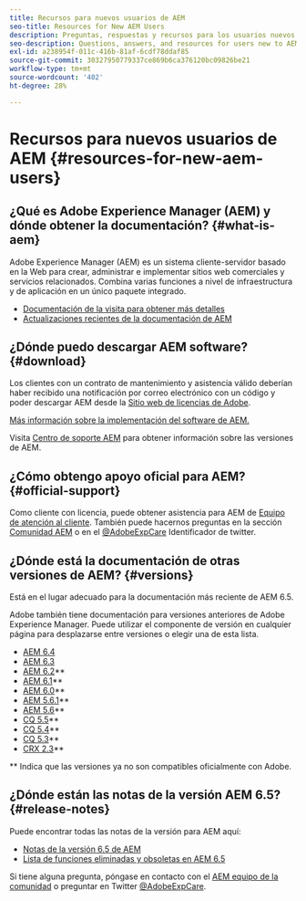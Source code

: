```yaml
---
title: Recursos para nuevos usuarios de AEM
seo-title: Resources for New AEM Users
description: Preguntas, respuestas y recursos para los usuarios nuevos de AEM
seo-description: Questions, answers, and resources for users new to AEM
exl-id: a238954f-011c-416b-81af-6cdf78ddaf85
source-git-commit: 30327950779337ce869b6ca376120bc09826be21
workflow-type: tm+mt
source-wordcount: '402'
ht-degree: 28%

---
```


# Recursos para nuevos usuarios de AEM {#resources-for-new-aem-users}

## ¿Qué es Adobe Experience Manager (AEM) y dónde obtener la documentación? {#what-is-aem}

Adobe Experience Manager (AEM) es un sistema cliente-servidor basado en la Web para crear, administrar e implementar sitios web comerciales y servicios relacionados. Combina varias funciones a nivel de infraestructura y de aplicación en un único paquete integrado.

* [Documentación de la visita para obtener más detalles](/help/sites-deploying/home.md)
* [Actualizaciones recientes de la documentación de AEM](https://experienceleague.adobe.com/docs/experience-manager-release-information/aem-release-updates/doc-updates/documentation-updates.html?lang=en)

## ¿Dónde puedo descargar AEM software? {#download}

Los clientes con un contrato de mantenimiento y asistencia válido deberían haber recibido una notificación por correo electrónico con un código y poder descargar AEM desde la [Sitio web de licencias de Adobe](https://licensing.adobe.com/).

[Más información sobre la implementación del software de AEM.](/help/sites-deploying/home.md)

Visita [Centro de soporte AEM](https://experienceleague.adobe.com/docs/experience-manager-release-information/aem-release-updates/aem-releases-updates.html?lang=en) para obtener información sobre las versiones de AEM.

## ¿Cómo obtengo apoyo oficial para AEM? {#official-support}

Como cliente con licencia, puede obtener asistencia para AEM de [Equipo de atención al cliente](https://experienceleague.adobe.com/?support-solution=General&amp;lang=es#support). También puede hacernos preguntas en la sección [Comunidad AEM](https://experienceleaguecommunities.adobe.com:443/t5/adobe-experience-manager/ct-p/adobe-experience-manager-community) o en el [@AdobeExpCare](https://twitter.com/adobeexpcare) Identificador de twitter.

## ¿Dónde está la documentación de otras versiones de AEM? {#versions}

Está en el lugar adecuado para la documentación más reciente de AEM 6.5.

Adobe también tiene documentación para versiones anteriores de Adobe Experience Manager. Puede utilizar el componente de versión en cualquier página para desplazarse entre versiones o elegir una de esta lista.

* [AEM 6.4](https://experienceleague.adobe.com/docs/experience-manager-64.html?lang=es)
* [AEM 6.3](https://experienceleague.adobe.com/docs/experience-manager-release-information/aem-release-updates/previous-updates/aem-previous-versions.html?lang=es)
* [AEM 6.2](https://experienceleague.adobe.com/docs/experience-manager-release-information/aem-release-updates/previous-updates/aem-previous-versions.html?lang=es)**
* [AEM 6.1](https://experienceleague.adobe.com/docs/experience-manager-release-information/aem-release-updates/previous-updates/aem-previous-versions.html?lang=es)**
* [AEM 6.0](https://experienceleague.adobe.com/docs/experience-manager-release-information/aem-release-updates/previous-updates/aem-previous-versions.html?lang=es)**
* [AEM 5.6.1](https://experienceleague.adobe.com/docs/experience-manager-release-information/aem-release-updates/previous-updates/aem-previous-versions.html?lang=es)**
* [AEM 5.6](https://experienceleague.adobe.com/docs/experience-manager-release-information/aem-release-updates/previous-updates/aem-previous-versions.html?lang=es)**
* [CQ 5.5](https://experienceleague.adobe.com/docs/experience-manager-release-information/aem-release-updates/previous-updates/aem-previous-versions.html?lang=es)**
* [CQ 5.4](https://experienceleague.adobe.com/docs/experience-manager-release-information/aem-release-updates/previous-updates/aem-previous-versions.html?lang=es)**
* [CQ 5.3](https://experienceleague.adobe.com/docs/experience-manager-release-information/aem-release-updates/previous-updates/aem-previous-versions.html?lang=es)**
* [CRX 2.3](https://experienceleague.adobe.com/docs/experience-manager-release-information/aem-release-updates/previous-updates/aem-previous-versions.html?lang=es)**

** Indica que las versiones ya no son compatibles oficialmente con Adobe.

## ¿Dónde están las notas de la versión AEM 6.5? {#release-notes}

Puede encontrar todas las notas de la versión para AEM aquí:

* [Notas de la versión 6.5 de AEM](/help/release-notes/home.md)
* [Lista de funciones eliminadas y obsoletas en AEM 6.5](/help/release-notes/deprecated-removed-features.md)

Si tiene alguna pregunta, póngase en contacto con el [AEM equipo de la comunidad](https://help-forums.adobe.com/content/adobeforums/en/experience-manager-forum/adobe-experience-manager.html) o preguntar en Twitter [@AdobeExpCare](https://twitter.com/adobeexpcare).
